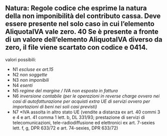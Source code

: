    Natura:
   **Regole**
   codice che esprime la natura della non
   imponibilità del contributo cassa.
   Deve essere presente nel solo caso in cui l’elemento AliquotaIVA vale zero.
   40 Se è presente a fronte di un valore dell’elemento
   AliquotaIVA diverso da zero, il file viene scartato con
   codice  e 0414.
   ---
   valori possibili:
   + N1 *escluse ex art.15*
   + N2 *non soggette*
   + N3 *non imponibili*
   + N4 *esenti*
   + N5 *regime del margine / IVA non esposta in fattura*
   + N6 *inversione contabile (per le operazioni in reverse
  		charge ovvero nei casi di autofatturazione per
  		acquisti extra UE di servizi ovvero per
  		importazioni di beni nei soli casi previsti)*
   + N7 *IVA assolta in altro stato UE (vendite a distanza
  		ex art. 40 commi 3 e 4 e art. 41 comma 1 lett. b,
   		DL 331/93; prestazione di servizi di telecomunicazioni,
  		tele-radiodiffusione ed elettronici ex art. 7-sexies lett. f, g,
   		DPR 633/72 e art. 74-sexies, DPR 633/72)